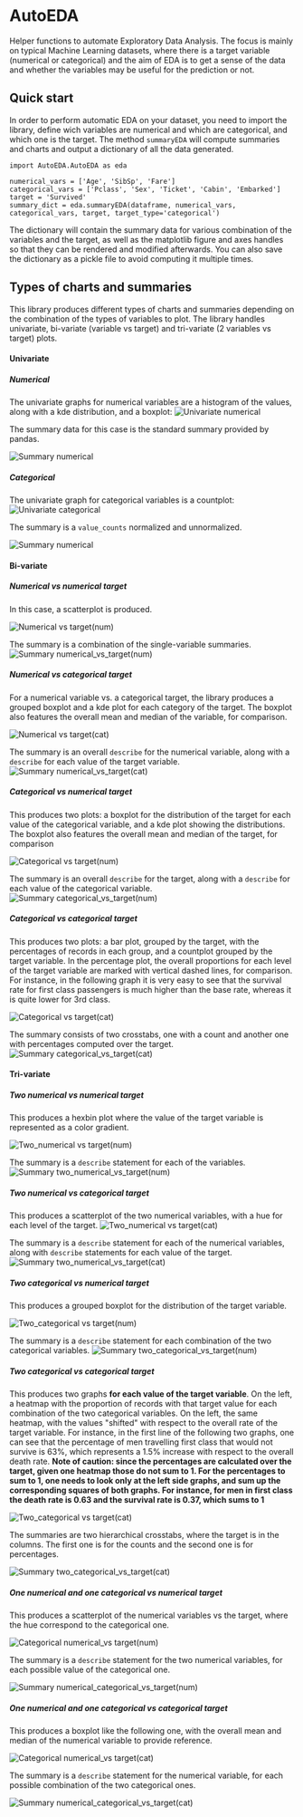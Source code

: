 # AutoEDA

Helper functions to automate Exploratory Data Analysis. The focus is mainly on typical Machine Learning datasets, where there is a target variable (numerical or categorical) and the aim of EDA is to get a sense of the data and whether the variables may be useful for the prediction or not. 

## Quick start

In order to perform automatic EDA on your dataset, you need to import the library, define wich variables are numerical and which are categorical, and which one is the target. The method `summaryEDA`  will compute summaries and charts and output a dictionary of all the data generated. 
```
import AutoEDA.AutoEDA as eda

numerical_vars = ['Age', 'SibSp', 'Fare']
categorical_vars = ['Pclass', 'Sex', 'Ticket', 'Cabin', 'Embarked']
target = 'Survived'
summary_dict = eda.summaryEDA(dataframe, numerical_vars, categorical_vars, target, target_type='categorical')
```

The dictionary will contain the summary data for various combination of the variables and the target, as well as the matplotlib figure and axes handles so that they can be rendered and modified afterwards. You can also save the dictionary as a pickle file to avoid computing it multiple times.

## Types of charts and summaries

This library produces different types of charts and summaries depending on the combination of the types of variables to plot. The library handles univariate, bi-variate (variable vs target) and tri-variate (2 variables vs target) plots.

#### Univariate

##### Numerical

The univariate graphs for numerical variables are a histogram of the values, along with a kde distribution, and a boxplot: 
![Univariate numerical](https://github.com/edoardovivo/AutoEDA/blob/develop/img/univariate_numerical.png)

The summary data for this case is the standard summary provided by pandas.

![Summary numerical](https://github.com/edoardovivo/AutoEDA/blob/develop/img/summary_numerical.png)


##### Categorical

The univariate graph for categorical variables is a countplot: 
![Univariate categorical](https://github.com/edoardovivo/AutoEDA/blob/develop/img/univariate_categorical.png)

The summary is a `value_counts` normalized and unnormalized.

![Summary numerical](https://github.com/edoardovivo/AutoEDA/blob/develop/img/summary_categorical.png)

#### Bi-variate

##### Numerical vs numerical target

In this case, a scatterplot is produced.

![Numerical vs target(num)](https://github.com/edoardovivo/AutoEDA/blob/develop/img/numerical_vs_target(num).png)


The summary is a combination of the single-variable summaries.
![Summary numerical_vs_target(num)](https://github.com/edoardovivo/AutoEDA/blob/develop/img/summary_numerical_vs_target(num).png)


##### Numerical vs categorical target
For a numerical variable vs. a categorical target, the library produces a grouped boxplot and a kde plot for each category of the target. The boxplot also features the overall mean and median of the variable, for comparison.

![Numerical vs target(cat)](https://github.com/edoardovivo/AutoEDA/blob/develop/img/numerical_vs_target(cat).png)


The summary is an overall `describe` for the numerical variable, along with a `describe` for each value of the target variable.
![Summary numerical_vs_target(cat)](https://github.com/edoardovivo/AutoEDA/blob/develop/img/summary_numerical_vs_target(cat).png)


##### Categorical vs numerical target

This produces two plots: a boxplot for the distribution of the target for each value of the categorical variable, and a kde plot showing the distributions. The boxplot also features the overall mean and median of the target, for comparison

![Categorical vs target(num)](https://github.com/edoardovivo/AutoEDA/blob/develop/img/categorical_vs_target(num).png)


The summary is an overall `describe` for the target, along with a `describe` for each value of the categorical variable.
![Summary categorical_vs_target(num)](https://github.com/edoardovivo/AutoEDA/blob/develop/img/summary_categorical_vs_target(num).png)

##### Categorical vs categorical target

This produces two plots: a bar plot, grouped by the target, with the percentages of records in each group, and a countplot grouped by the target variable. In the percentage plot, the overall proportions for each level of the target variable are marked with vertical dashed lines, for comparison. For instance, in the following graph it is very easy to see that the survival rate for first class passengers is much higher than the base rate, whereas it is quite lower for 3rd class.

![Categorical vs target(cat)](https://github.com/edoardovivo/AutoEDA/blob/develop/img/categorical_vs_target(cat).png)

The summary consists of two crosstabs, one with a count and another one with percentages computed over the target.
![Summary categorical_vs_target(cat)](https://github.com/edoardovivo/AutoEDA/blob/develop/img/summary_categorical_vs_target(cat).png)

#### Tri-variate

##### Two numerical vs numerical target

This produces a hexbin plot where the value of the target variable is represented as a color gradient.

![Two_numerical vs target(num)](https://github.com/edoardovivo/AutoEDA/blob/develop/img/two_numerical_vs_target(num).png)

The summary is a `describe` statement for each of the variables.
![Summary two_numerical_vs_target(num)](https://github.com/edoardovivo/AutoEDA/blob/develop/img/summary_two_numerical_vs_target(num).png)

##### Two numerical vs categorical target

This produces a scatterplot of the two numerical variables, with a hue for each level of the target.
![Two_numerical vs target(cat)](https://github.com/edoardovivo/AutoEDA/blob/develop/img/two_numerical_vs_target(cat).png)

The summary is a `describe` statement for each of the numerical variables, along with `describe` statements for each value of the target. 
![Summary two_numerical_vs_target(cat)](https://github.com/edoardovivo/AutoEDA/blob/develop/img/summary_two_numerical_vs_target(cat).png)

##### Two categorical vs numerical target

This produces a grouped boxplot for the distribution of the target variable.

![Two_categorical vs target(num)](https://github.com/edoardovivo/AutoEDA/blob/develop/img/two_categorical_vs_target(num).png)

The summary is a `describe` statement for each combination of the two categorical variables.
![Summary two_categorical_vs_target(num)](https://github.com/edoardovivo/AutoEDA/blob/develop/img/summary_two_categorical_vs_target(num).png)

##### Two categorical vs categorical target

This produces two graphs **for each value of the target variable**. On the left, a heatmap with the proportion of records with that target value for each combination of the two categorical variables. On the left, the same heatmap, with the values "shifted" with respect to the overall rate of the target variable. 
For instance, in the first line of the following two graphs, one can see that the percentage of men travelling first class that would not survive is 63%, which represents a 1.5% increase with respect to the overall death rate. **Note of caution: since the percentages are calculated over the target, given one heatmap those do not sum to 1. For the percentages to sum to 1, one needs to look only at the left side graphs, and sum up the corresponding squares of both graphs. For instance, for men in first class the death rate is 0.63 and the survival rate is 0.37, which sums to 1**

![Two_categorical vs target(cat)](https://github.com/edoardovivo/AutoEDA/blob/develop/img/two_categorical_vs_target(cat).png)


The summaries are two hierarchical crosstabs, where the target is in the columns. The first one is for the counts and the second one is for percentages.

![Summary two_categorical_vs_target(cat)](https://github.com/edoardovivo/AutoEDA/blob/develop/img/summary_two_categorical_vs_target(cat).png)

##### One numerical and one categorical vs numerical target

This produces a scatterplot of the numerical variables vs the target, where the hue correspond to the categorical one.

![Categorical numerical_vs target(num)](https://github.com/edoardovivo/AutoEDA/blob/develop/img/categorical_numerical_vs_target(num).png)

The summary is a `describe` statement for the two numerical variables, for each possible value of the categorical one.

![Summary numerical_categorical_vs_target(num)](https://github.com/edoardovivo/AutoEDA/blob/develop/img/summary_numerical_categorical_vs_target(num).png)

##### One numerical and one categorical vs categorical target

This produces a boxplot like the following one, with the overall mean and median of the numerical variable to provide reference.

![Categorical numerical_vs target(cat)](https://github.com/edoardovivo/AutoEDA/blob/develop/img/categorical_numerical_vs_target(cat).png)

The summary is a `describe` statement for the numerical variable, for each possible combination of the two categorical ones.

![Summary numerical_categorical_vs_target(cat)](https://github.com/edoardovivo/AutoEDA/blob/develop/img/summary_numerical_categorical_vs_target(cat).png)

















